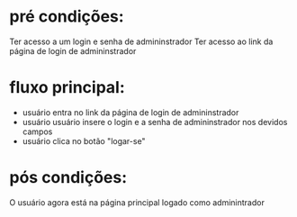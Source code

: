 # pré condições:
Ter acesso a um login e senha de admininstrador
Ter acesso ao link da página de login de admininstrador

# fluxo principal:
- usuário entra no link da página de login de admininstrador
- usuário usuário insere o login e a senha de admininstrador nos devidos campos
- usuário clica no botão "logar-se"

# pós condições:
O usuário agora está na página principal logado como adminintrador
